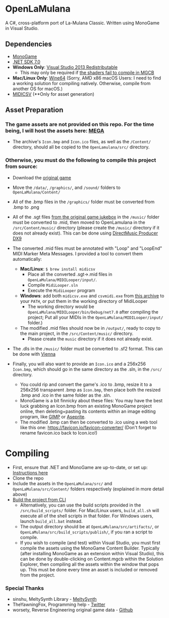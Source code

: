 # OpenLaMulana
A C#, cross-platform port of La-Mulana Classic. Written using MonoGame in Visual Studio.

## Dependencies
- [MonoGame](https://www.monogame.net/)
- [.NET SDK 7.0](https://dotnet.microsoft.com/en-us/download)
- **Windows Only**: [Visual Studio 2013 Redistributable](https://aka.ms/highdpimfc2013x64enu)
  - This may only be required if [the shaders fail to compile in MGCB](https://flatredball.gitbook.io/monogame-troubleshooting/monogame-troubleshooting/building-content-content-pipeline)
- **Mac/Linux Only**: [Wine64](https://wiki.winehq.org/FAQ#Installing_Wine) (Sorry, AMD x86 macOS Users: I need to find a working solution for compiling natively. Otherwise, compile from another OS for macOS.)
- [MIDICSV](https://www.fourmilab.ch/webtools/midicsv/) (**Only for asset generation)

## Asset Preparation
### The game assets are not provided on this repo. For the time being, I will host the assets here: [MEGA](https://mega.nz/file/KbQ0RJ4Q#jnVcFixSAW46QfSZQ1ZBteOF6zz2LBsMHOVKmcq6qmw)
- The archive's ``Icon.bmp`` and ``Icon.ico`` files, as well as the ``/Content/`` directory, should all be copied to the ``OpenLamulana/src/`` directory.

### Otherwise, you must do the following to compile this project from source:

- Download the [original game](https://archive.org/details/La-Mulana)
- Move the ``/data/``, ``/graphics/``, and ``/sound/`` folders to ``OpenLaMulana/Content/``
- All of the .bmp files in the ``/graphics/`` folder must be converted from .bmp to .png
- All of the .sgt files [from the original game jukebox](https://archive.org/details/la-mulana-jukebox) in the ``/music/`` folder must be converted to .mid, then moved to OpenLamulana in the ``/src/Content/music/`` directory (please create the ``/music/`` directory if it does not already exist). This can be done using [DirectMusic Producer DX9](https://archive.org/details/direct-music-producer-9)
- The converted .mid files must be annotated with "Loop" and "LoopEnd" MIDI Marker Meta Messages. I provided a tool to convert them automatically:
  - **Mac/Linux**: `$ brew install midicsv`
	- Place all the converted .sgt->.mid files in ``OpenLaMulana/MIDILooper/input/``.
	- Compile ``MidiLooper.sln``
	- Execute the ``MidiLooper`` program
  - **Windows**: add both ``midicsv.exe`` and ``csvmidi.exe`` from [this archive](https://www.fourmilab.ch/webtools/midicsv/midicsv-1.1.tar.gz) to your ``PATH``, or put them in the working directory of MidiLooper
  	- The working directory would be ``OpenLaMulana/MIDILooper/bin/Debug/net7.0`` after compiling the project; Put all your MIDIs in the ``OpenLaMulana/MIDILooper/input/`` folder.)
  - The modified .mid files should now be in ``/output/``, ready to copy to the main project, in the ``/src/Content/music/`` directory.
    - Please create the ``music`` directory if it does not already exist.

- The .dls in the ``/music/`` folder must be converted to .sf2 format. This can be done with [Vienna](http://www.synthfont.com/Downloads.html)
- Finally, you will also want to provide an ``Icon.ico`` and a 256x256 ``Icon.bmp``, which should go in the same directory as the .sln, in the ``/src/`` directory.
  - You could rip and convert the game&apos;s .ico to .bmp, resize it to a 256x256 transparent .bmp as ``Icon.bmp``, then place both the resized .bmp and .ico in the same folder as the .sln.
  - MonoGame is a bit finnicky about these files: You may have the best luck grabbing an Icon.bmp from an existing MonoGame project online, then deleting+pasting its contents within an image editing program, like [GIMP](https://www.gimp.org/) or [Aseprite](https://www.aseprite.org/).
  - The modified .bmp can then be converted to .ico using a web tool like this one: https://favicon.io/favicon-converter/ (Don't forget to rename favicon.ico back to Icon.ico!)

# Compiling
- First, ensure that .NET and MonoGame are up-to-date, or set up: [Instructions here](https://docs.monogame.net/articles/getting_started/0_getting_started.html)
- Clone the repo
- Include the assets in the ``OpenLaMulana/src/`` and ``OpenLaMulana/src/Content/`` folders respectively (explained in more detail above)
- [Build the project from CLI](https://docs.monogame.net/articles/packaging_games.html)
  - Alternatively, you can use the build scripts provided in the ``/src/build_scripts/`` folder. For Mac/Linux users, ``build_all.sh`` will execute all of the shell scripts in that folder. For Windows users, launch ``build_all.bat`` instead.
  - The output directory should be at ``OpenLaMulana/src/artifacts/``, or ``OpenLaMulana/src/build_scripts/publish/``, if you ran a script to compile.
  - If you wish to compile (and test) within Visual Studio, you must first compile the assets using the MonoGame Content Builder. Typically (after installing MonoGame as an extension within Visual Studio), this can be done by double-clicking on Content.mgcb within the Solution Explorer, then compiling all the assets within the window that pops up. This must be done every time an asset is included or removed from the project.

### Special Thanks
- sinshu, MeltySynth Library - [MeltySynth](https://github.com/sinshu/meltysynth)
- TheYawningFox, Programming help - [Twitter](https://twitter.com/theyawningfox)
- worsety, Reverse Engineering original game data - [Github](https://github.com/worsety)
